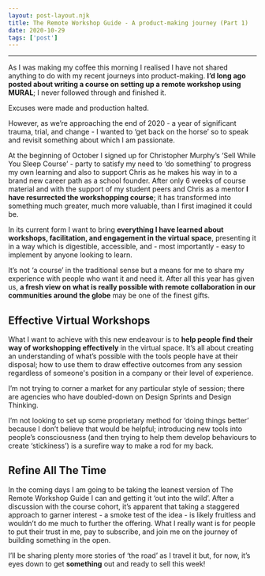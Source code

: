 ```yaml
---
layout: post-layout.njk 
title: The Remote Workshop Guide - A product-making journey (Part 1)
date: 2020-10-29
tags: ['post']
---
```


*****

<!-- Excerpt Start -->
As I was making my coffee this morning I realised I have not shared anything to do with my recent journeys into product-making. **I’d long ago posted about writing a course on setting up a remote workshop using MURAL**; I never followed through and finished it.<!-- Excerpt End -->
 
Excuses were made and production halted.

However, as we’re approaching the end of 2020 - a year of significant trauma, trial, and change - I wanted to ‘get back on the horse’ so to speak and revisit something about which I am passionate.

At the beginning of October I signed up for Christopher Murphy’s ‘Sell While You Sleep Course’ - party to satisfy my need to ‘do something’ to progress my own learning and also to support Chris as he makes his way in to a brand new career path as a school founder. After only 6 weeks of course material and with the support of my student peers and Chris as a mentor **I have resurrected the workshopping course**; it has transformed into something much greater, much more valuable, than I first imagined it could be.

In its current form I want to bring **everything I have learned about workshops, facilitation, and engagement in the virtual space**, presenting it in a way which is digestible, accessible, and - most importantly - easy to implement by anyone looking to learn.

It’s not ‘a course’ in the traditional sense but a means for me to share my experience with people who want it and need it. After all this year has given us, **a fresh view on what is really possible with remote collaboration in our communities around the globe** may be one of the finest gifts.

## Effective Virtual Workshops

What I want to achieve with this new endeavour is to **help people find their way of workshopping effectively** in the virtual space. It’s all about creating an understanding of what’s possible with the tools people have at their disposal; how to use them to draw effective outcomes from any session regardless of someone's position in a company or their level of experience.

I’m not trying to corner a market for any particular style of session; there are agencies who have doubled-down on Design Sprints and Design Thinking.

I’m not looking to set up some proprietary method for ‘doing things better’ because I don’t believe that would be helpful; introducing new tools into people’s consciousness (and then trying to help them develop behaviours to create ‘stickiness’) is a surefire way to make a rod for my back.

## Refine All The Time

In the coming days I am going to be taking the leanest version of The Remote Workshop Guide I can and getting it ‘out into the wild’. After a discussion with the course cohort, it’s apparent that taking a staggered approach to garner interest - a smoke test of the idea - is likely fruitless and wouldn’t do me much to further the offering. What I really want is for people to put their trust in me, pay to subscribe, and join me on the journey of building something in the open.

I’ll be sharing plenty more stories of ‘the road’ as I travel it but, for now, it’s eyes down to get **something** out and ready to sell this week!